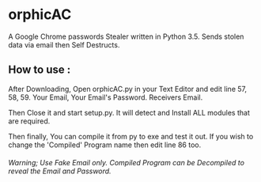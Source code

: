 # orphicAC
A Google Chrome passwords Stealer written in Python 3.5.
Sends stolen data via email then Self Destructs.

## How to use :
After Downloading, Open orphicAC.py in your Text Editor and edit line 57, 58, 59. Your Email, Your Email's Password. Receivers Email.

Then Close it and start setup.py. It will detect and Install ALL modules that are required.

Then finally, You can compile it from py to exe and test it out.
If you wish to change the 'Compiled' Program name then edit line 86 too.
###### Warning; Use Fake Email only. Compiled Program can be Decompiled to reveal the Email and Password.
